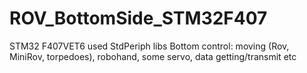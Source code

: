 # ROV_BottomSide_STM32F407
STM32 F407VET6
used StdPeriph libs
Bottom control: moving (Rov, MiniRov, torpedoes), robohand, some servo, data getting/transmit etc
